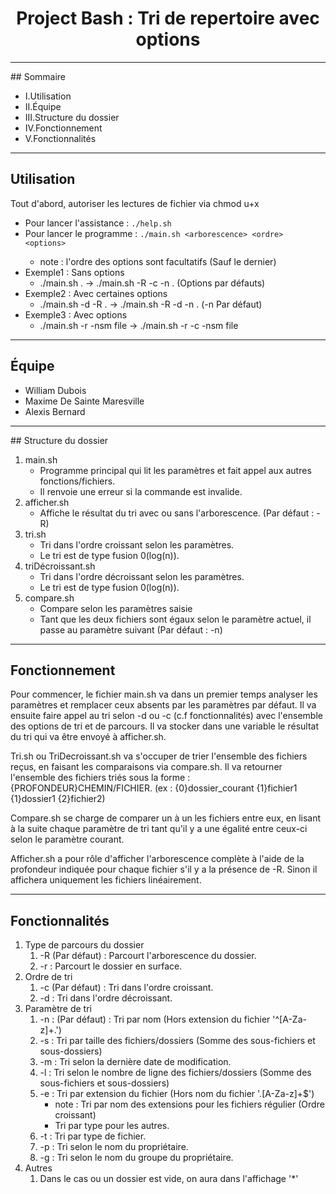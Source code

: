 # <center> Project Bash : Tri de repertoire avec options </center>
<hr>

## Sommaire 
- I.Utilisation
- II.Équipe
- III.Structure du dossier
- IV.Fonctionnement
- V.Fonctionnalités

<hr>

## Utilisation

Tout d'abord, autoriser les lectures de fichier via chmod u+x <file>
- Pour lancer l'assistance : ```./help.sh```
- Pour lancer le programme : ```./main.sh <arborescence> <ordre> <options>``` <dossier>
    - note : l'ordre des options sont facultatifs (Sauf le dernier)
- Exemple1 : Sans options
    * ./main.sh . -> ./main.sh -R -c -n . (Options par défauts)
- Exemple2 : Avec certaines options
    * ./main.sh -d -R . -> ./main.sh -R -d -n . (-n Par défaut)
- Exemple3 : Avec options
    * ./main.sh -r -nsm file -> ./main.sh -r -c -nsm file 

<hr>

## Équipe 
- William Dubois
- Maxime De Sainte Maresville
- Alexis Bernard

<hr>

## Structure du dossier

1. main.sh
    * Programme principal qui lit les paramètres et fait appel aux autres fonctions/fichiers.
    * Il renvoie une erreur si la commande est invalide.
2. afficher.sh
    * Affiche le résultat du tri avec ou sans l'arborescence. (Par défaut : -R)
3. tri.sh
    * Tri dans l'ordre croissant selon les paramètres.
    * Le tri est de type fusion 0(log(n)).
4. triDécroissant.sh
    * Tri dans l'ordre décroissant selon les paramètres. 
    * Le tri est de type fusion 0(log(n)).
5. compare.sh    
    * Compare selon les paramètres saisie
    * Tant que les deux fichiers sont égaux selon le paramètre actuel, il passe au paramètre suivant (Par défaut : -n)

<hr>

## Fonctionnement

Pour commencer, le fichier main.sh va dans un premier temps analyser les paramètres et remplacer ceux absents par les paramètres par défaut. Il va ensuite faire appel au tri selon -d ou -c (c.f fonctionnalités) avec l'ensemble des options de tri et de parcours. Il va stocker dans une variable le résultat du tri qui va être envoyé à afficher.sh.

Tri.sh ou TriDecroissant.sh va s'occuper de trier l'ensemble des fichiers reçus, en faisant les comparaisons via compare.sh. Il va retourner l'ensemble des fichiers triés sous la forme : {PROFONDEUR}CHEMIN/FICHIER. (ex : {0}dossier_courant {1}fichier1 {1}dossier1 {2}fichier2)

Compare.sh se charge de comparer un à un les fichiers entre eux, en lisant à la suite chaque paramètre de tri tant qu'il y a une égalité entre ceux-ci selon le paramètre courant.

Afficher.sh a pour rôle d'afficher l'arborescence complète à l'aide de la profondeur indiquée pour chaque fichier s'il y a la présence de -R. Sinon il affichera uniquement les fichiers linéairement.

<hr>

## Fonctionnalités

1. Type de parcours du dossier
    1. -R (Par défaut) : Parcourt l'arborescence du dossier.
    2. -r : Parcourt le dossier en surface.
2. Ordre de tri
    1. -c (Par défaut) : Tri dans l'ordre croissant.
    2. -d : Tri dans l'ordre décroissant.
3. Paramètre de tri
    1. -n : (Par défaut) : Tri par nom (Hors extension du fichier '^[A-Za-z]+\.')
    2. -s : Tri par taille des fichiers/dossiers (Somme des sous-fichiers et sous-dossiers)
    3. -m : Tri selon la dernière date de modification.
    4. -l : Tri selon le nombre de ligne des fichiers/dossiers (Somme des sous-fichiers et sous-dossiers)
    5. -e : Tri par extension du fichier (Hors nom du fichier '\.[A-Za-z]+$')
        * note : Tri par nom des extensions pour les fichiers régulier (Ordre croissant)
        * Tri par type pour les autres.
    6. -t : Tri par type de fichier.
    7. -p : Tri selon le nom du propriétaire.
    8. -g : Tri selon le nom du groupe du propriétaire.
4. Autres
    1. Dans le cas ou un dossier est vide, on aura dans l'affichage '*' 